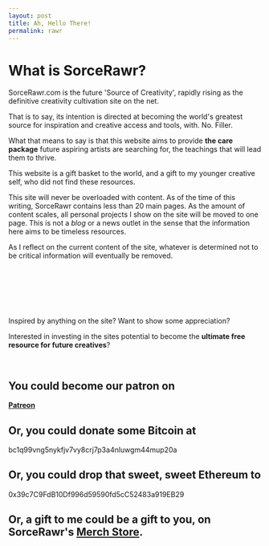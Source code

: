 ```yaml
---
layout: post
title: Ah, Hello There!
permalink: rawr
---
```


# What is SorceRawr?

SorceRawr.com is the future 'Source of Creativity',
rapidly rising as the definitive creativity cultivation site on the net.

That is to say, its intention is directed at becoming the world's greatest source
for inspiration and creative access and tools, with. No. Filler.

What that means to say is that this website aims to provide __the care package__
future aspiring artists are searching for, the teachings that will lead them to thrive.

This website is a gift basket to the world, and a gift to my younger creative self,
who did not find these resources.

This site will never be overloaded with content. As of the time of this writing, SorceRawr contains less than 20 main pages. As the amount of content scales, all personal projects I show on the site will be moved to one page. This is not a _blog_ or a news outlet in the sense that the information here aims to be timeless resources.

As I reflect on the current content of the site, whatever is determined not to be critical information will eventually be removed.

<br> <br> <br> <br> <br>

Inspired by anything on the site? Want to show some appreciation?

Interested in investing in the sites potential to become the __ultimate free resource for future creatives__?


<br>

## You could become our patron on

__[Patreon](https://www.patreon.com/motibytes?fan_landing=true)__


## Or, you could donate some Bitcoin at

bc1q99vng5nykfjv7vy8crj7p3a4nluwgm44mup20a

## Or, you could drop that sweet, sweet Ethereum to

0x39c7C9FdB10Df996d59590fd5cC52483a919EB29

## Or, a gift to me could be a gift to you, on SorceRawr's [Merch Store](https://app.gumroad.com/bytestheblessed).

<br>

<script type="application/ld+json">
{
  "@context": "https://schema.org",
  "@type": "Organization",
  "name" : "SorceRawr.com",  
  "url": "http://sorcerawr.com/aboutus.html",
  "logo": "http://www.sorcerawr.com/img/logo.png"
}
</script>

<!-- find her companys website and her ld json tag that goes with it too. -->

